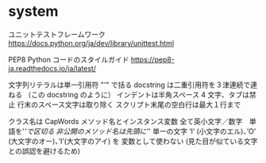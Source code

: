 # system
ユニットテストフレームワーク
https://docs.python.org/ja/dev/library/unittest.html

PEP8 Python コードのスタイルガイド
https://pep8-ja.readthedocs.io/ja/latest/

文字列リテラルは単一引用符 "'" で括る
docstring は二重引用符を３津連続で連ねる （この docstring のように）
インデントは半角スペース 4 文字、タブは禁止
行末のスペース文字は取り除く
スクリプト末尾の空白行は最大１行まで

クラス名は CapWords
メソッド名とインスタンス変数 全て英小文字／数字　単語を'_'で区切る
非公開のメソッド名は先頭に'_'
単一の文字 ‘l’ (小文字のエル)、’O’ (大文字のオー)、’I’(大文字のアイ) を
変数として使わない (見た目が似ている文字との誤認を避けるため)
